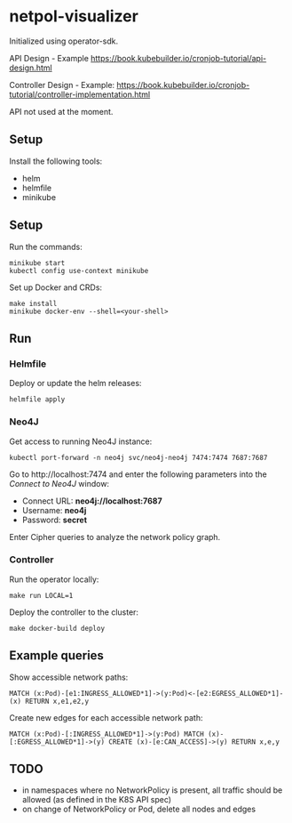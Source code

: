 # netpol-visualizer

Initialized using operator-sdk.


API Design - Example
https://book.kubebuilder.io/cronjob-tutorial/api-design.html

Controller Design - Example:
https://book.kubebuilder.io/cronjob-tutorial/controller-implementation.html

API not used at the moment.

## Setup
Install the following tools:
- helm
- helmfile
- minikube

## Setup

Run the commands:
```shell script
minikube start
kubectl config use-context minikube
```

Set up Docker and CRDs:
```shell script
make install
minikube docker-env --shell=<your-shell>
```

## Run

### Helmfile
Deploy or update the helm releases:
```shell script
helmfile apply
```

### Neo4J
Get access to running Neo4J instance:
```shell script
kubectl port-forward -n neo4j svc/neo4j-neo4j 7474:7474 7687:7687
```

Go to http://localhost:7474 and enter the following parameters into the *Connect to Neo4J* window:
- Connect URL: **neo4j://localhost:7687**
- Username: **neo4j**
- Password: **secret**

Enter Cipher queries to analyze the network policy graph.

### Controller
Run the operator locally:
```shell script
make run LOCAL=1
```

Deploy the controller to the cluster:
```shell script
make docker-build deploy
```


## Example queries

Show accessible network paths:

```
MATCH (x:Pod)-[e1:INGRESS_ALLOWED*1]->(y:Pod)<-[e2:EGRESS_ALLOWED*1]-(x) RETURN x,e1,e2,y
```

Create new edges for each accessible network path:

```
MATCH (x:Pod)-[:INGRESS_ALLOWED*1]->(y:Pod) MATCH (x)-[:EGRESS_ALLOWED*1]->(y) CREATE (x)-[e:CAN_ACCESS]->(y) RETURN x,e,y
```

## TODO

- in namespaces where no NetworkPolicy is present, all traffic should be allowed (as defined in the K8S API spec)
- on change of NetworkPolicy or Pod, delete all nodes and edges
